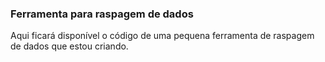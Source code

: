 ### Ferramenta para raspagem de dados

Aqui ficará disponível o código de uma pequena ferramenta de raspagem de dados que estou criando.
